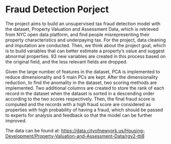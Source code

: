 # Fraud Detection Porject
The project aims to build an unsupervised tax fraud detection model with the dataset, Property Valuation and Assessment Data, which is retrieved from NYC open data platform, and find people misrepresenting their property characteristics and underpaying tax. For the project, data cleaning and imputation are conducted. Then, we think about the project goal, which is to build variables that can better estimate a property’s value and suggest abnormal properties. 93 new variables are created in this process based on the original field, and the less relevant fields are dropped. 

Given the large number of features in the dataset, PCA is implemented to reduce dimensionality and 5 main PCs are kept. After the dimensionality reduction, to find the anomality in the dataset, two scoring methods are implemented. Two additional columns are created to store the rank of each record in the dataset when the dataset is sorted in a descending order according to the two scores respectively. Then, the final fraud score is computed and the records with a high fraud score are considered as properties with high probability of having a fraud, which should be passed to experts for analysis and feedback so that the model can be further improved.

The data can be found at: https://data.cityofnewyork.us/Housing-Development/Property-Valuation-and-Assessment-Data/rgy2-tti8
